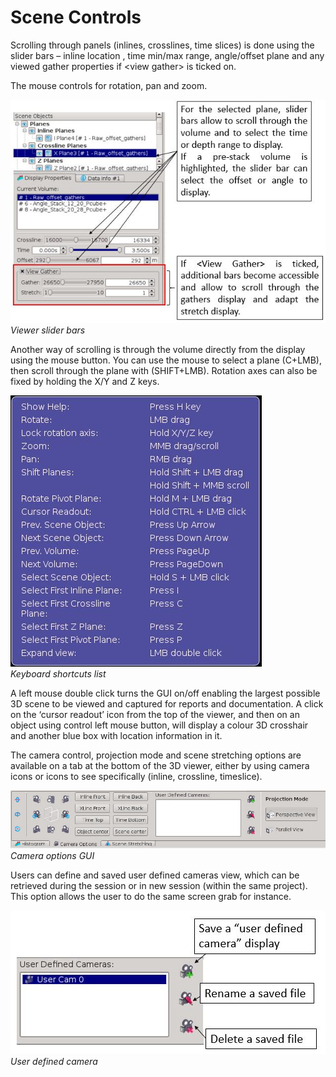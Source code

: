 # Scene Controls

Scrolling through panels \(inlines, crosslines, time slices\) is done using the slider bars – inline location , time min/max range, angle/offset plane and any viewed gather properties if &lt;view gather&gt; is ticked on.

The mouse controls for rotation, pan and zoom.

![](../../.gitbook/assets/3dviewer_scroll.JPG)  
_Viewer slider bars_

Another way of scrolling is through the volume directly from the display using the mouse button. You can use the mouse to select a plane \(C+LMB\), then scroll through the plane with \(SHIFT+LMB\). Rotation axes can also be fixed by holding the X/Y and Z keys.

![](../../.gitbook/assets/help54.JPG)  
_Keyboard shortcuts list_

A left mouse double click turns the GUI on/off enabling the largest possible 3D scene to be viewed and captured for reports and documentation. A click on the ‘cursor readout’ icon from the top of the viewer, and then on an object using control left mouse button, will display a colour 3D crosshair and another blue box with location information in it.

The camera control, projection mode and scene stretching options are available on a tab at the bottom of the 3D viewer, either by using camera icons or icons to see specifically \(inline, crossline, timeslice\).

![](../../.gitbook/assets/3dviewer_camera.JPG)_Camera options GUI_

Users can define and saved user defined cameras view, which can be retrieved during the session or in new session \(within the same project\). This option allows the user to do the same screen grab for instance.

![](../../.gitbook/assets/3dviewer_usercamera.JPG)  
_User defined camera_

